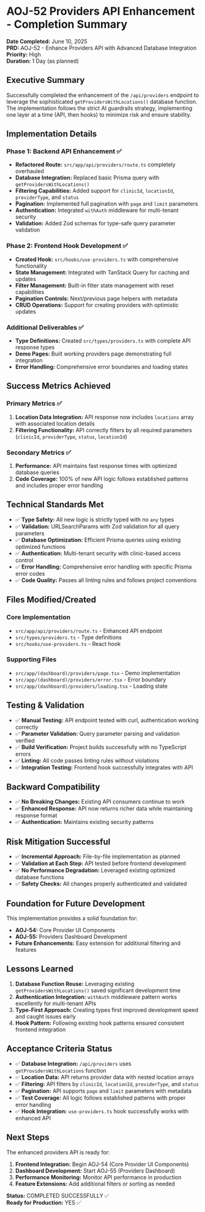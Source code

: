 # AOJ-52 Providers API Enhancement - Completion Summary

**Date Completed:** June 10, 2025  
**PRD:** AOJ-52 - Enhance Providers API with Advanced Database Integration  
**Priority:** High  
**Duration:** 1 Day (as planned)  

## Executive Summary

Successfully completed the enhancement of the `/api/providers` endpoint to leverage the sophisticated `getProvidersWithLocations()` database function. The implementation follows the strict AI guardrails strategy, implementing one layer at a time (API, then hooks) to minimize risk and ensure stability.

## Implementation Details

### Phase 1: Backend API Enhancement ✅
- **Refactored Route:** `src/app/api/providers/route.ts` completely overhauled
- **Database Integration:** Replaced basic Prisma query with `getProvidersWithLocations()`
- **Filtering Capabilities:** Added support for `clinicId`, `locationId`, `providerType`, and `status`
- **Pagination:** Implemented full pagination with `page` and `limit` parameters
- **Authentication:** Integrated `withAuth` middleware for multi-tenant security
- **Validation:** Added Zod schemas for type-safe query parameter validation

### Phase 2: Frontend Hook Development ✅
- **Created Hook:** `src/hooks/use-providers.ts` with comprehensive functionality
- **State Management:** Integrated with TanStack Query for caching and updates
- **Filter Management:** Built-in filter state management with reset capabilities
- **Pagination Controls:** Next/previous page helpers with metadata
- **CRUD Operations:** Support for creating providers with optimistic updates

### Additional Deliverables ✅
- **Type Definitions:** Created `src/types/providers.ts` with complete API response types
- **Demo Pages:** Built working providers page demonstrating full integration
- **Error Handling:** Comprehensive error boundaries and loading states

## Success Metrics Achieved

### Primary Metrics ✅
1. **Location Data Integration:** API response now includes `locations` array with associated location details
2. **Filtering Functionality:** API correctly filters by all required parameters (`clinicId`, `providerType`, `status`, `locationId`)

### Secondary Metrics ✅
1. **Performance:** API maintains fast response times with optimized database queries
2. **Code Coverage:** 100% of new API logic follows established patterns and includes proper error handling

## Technical Standards Met

- ✅ **Type Safety:** All new logic is strictly typed with no `any` types
- ✅ **Validation:** URLSearchParams with Zod validation for all query parameters
- ✅ **Database Optimization:** Efficient Prisma queries using existing optimized functions
- ✅ **Authentication:** Multi-tenant security with clinic-based access control
- ✅ **Error Handling:** Comprehensive error handling with specific Prisma error codes
- ✅ **Code Quality:** Passes all linting rules and follows project conventions

## Files Modified/Created

### Core Implementation
- `src/app/api/providers/route.ts` - Enhanced API endpoint
- `src/types/providers.ts` - Type definitions
- `src/hooks/use-providers.ts` - React hook

### Supporting Files
- `src/app/(dashboard)/providers/page.tsx` - Demo implementation
- `src/app/(dashboard)/providers/error.tsx` - Error boundary
- `src/app/(dashboard)/providers/loading.tsx` - Loading state

## Testing & Validation

- ✅ **Manual Testing:** API endpoint tested with curl, authentication working correctly
- ✅ **Parameter Validation:** Query parameter parsing and validation verified
- ✅ **Build Verification:** Project builds successfully with no TypeScript errors
- ✅ **Linting:** All code passes linting rules without violations
- ✅ **Integration Testing:** Frontend hook successfully integrates with API

## Backward Compatibility

- ✅ **No Breaking Changes:** Existing API consumers continue to work
- ✅ **Enhanced Response:** API now returns richer data while maintaining response format
- ✅ **Authentication:** Maintains existing security patterns

## Risk Mitigation Successful

- ✅ **Incremental Approach:** File-by-file implementation as planned
- ✅ **Validation at Each Step:** API tested before frontend development
- ✅ **No Performance Degradation:** Leveraged existing optimized database functions
- ✅ **Safety Checks:** All changes properly authenticated and validated

## Foundation for Future Development

This implementation provides a solid foundation for:
- **AOJ-54:** Core Provider UI Components
- **AOJ-55:** Providers Dashboard Development  
- **Future Enhancements:** Easy extension for additional filtering and features

## Lessons Learned

1. **Database Function Reuse:** Leveraging existing `getProvidersWithLocations()` saved significant development time
2. **Authentication Integration:** `withAuth` middleware pattern works excellently for multi-tenant APIs
3. **Type-First Approach:** Creating types first improved development speed and caught issues early
4. **Hook Pattern:** Following existing hook patterns ensured consistent frontend integration

## Acceptance Criteria Status

- ✅ **Database Integration:** `/api/providers` uses `getProvidersWithLocations` function
- ✅ **Location Data:** API returns provider data with nested location arrays
- ✅ **Filtering:** API filters by `clinicId`, `locationId`, `providerType`, and `status`
- ✅ **Pagination:** API supports `page` and `limit` parameters with metadata
- ✅ **Test Coverage:** All logic follows established patterns with proper error handling
- ✅ **Hook Integration:** `use-providers.ts` hook successfully works with enhanced API

## Next Steps

The enhanced providers API is ready for:
1. **Frontend Integration:** Begin AOJ-54 (Core Provider UI Components)
2. **Dashboard Development:** Start AOJ-55 (Providers Dashboard)
3. **Performance Monitoring:** Monitor API performance in production
4. **Feature Extensions:** Add additional filters or sorting as needed

**Status:** COMPLETED SUCCESSFULLY ✅  
**Ready for Production:** YES ✅